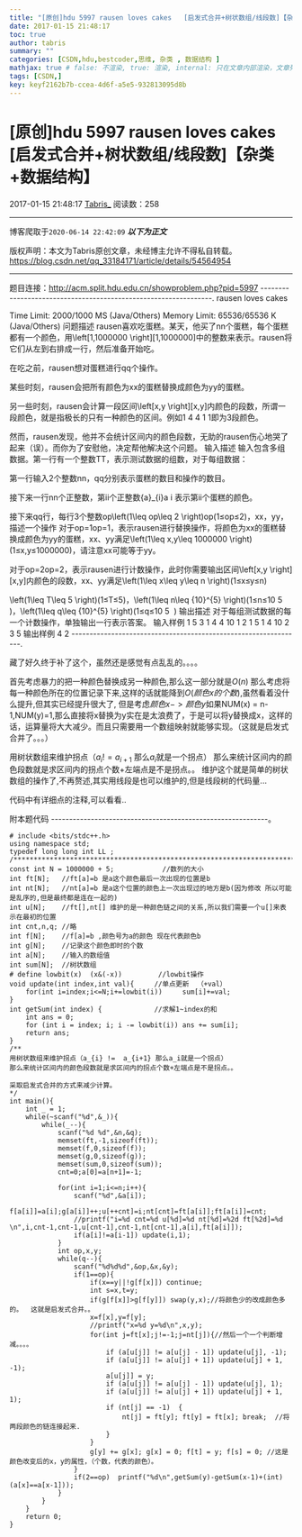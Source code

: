 ```yaml
---
title: "[原创]hdu 5997 rausen loves cakes   [启发式合并+树状数组/线段数]【杂类+数据结构】"
date: 2017-01-15 21:48:17
toc: true
author: tabris
summary: ""
categories: [CSDN,hdu,bestcoder,思维, 杂类 , 数据结构 ]
mathjax: true # false: 不渲染, true: 渲染, internal: 只在文章内部渲染，文章列表中不渲染
tags: [CSDN,]
key: keyf2162b7b-ccea-4d6f-a5e5-932813095d8b
---
```


# [原创]hdu 5997 rausen loves cakes   [启发式合并+树状数组/线段数]【杂类+数据结构】

2017-01-15 21:48:17  [Tabris_](https://me.csdn.net/qq_33184171) 阅读数：258

---

博客爬取于`2020-06-14 22:42:09`
***以下为正文***

版权声明：本文为Tabris原创文章，未经博主允许不得私自转载。
https://blog.csdn.net/qq_33184171/article/details/54564954

<!-- more -->

---

题目连接：http://acm.split.hdu.edu.cn/showproblem.php?pid=5997
----------------------------------------------------------------.
rausen loves cakes  

Time Limit: 2000/1000 MS (Java/Others)   Memory Limit: 65536/65536 K (Java/Others)
问题描述
rausen喜欢吃蛋糕。某天，他买了nn个蛋糕，每个蛋糕都有一个颜色，用\left[1,1000000 \right][1,1000000]中的整数来表示。rausen将它们从左到右排成一行，然后准备开始吃。

在吃之前，rausen想对蛋糕进行qq个操作。

某些时刻，rausen会把所有颜色为xx的蛋糕替换成颜色为yy的蛋糕。

另一些时刻，rausen会计算一段区间\left[x,y \right][x,y]内颜色的段数，所谓一段颜色，就是指极长的只有一种颜色的区间。例如1 4 4 1 1即为3段颜色。

然而，rausen发现，他并不会统计区间内的颜色段数，无助的rausen伤心地哭了起来（误）。而你为了安慰他，决定帮他解决这个问题。
输入描述
输入包含多组数据。第一行有一个整数TT，表示测试数据的组数，对于每组数据：

第一行输入2个整数nn，qq分别表示蛋糕的数目和操作的数目。

接下来一行nn个正整数，第ii个正整数{a}_{i}a
​i
​​ 表示第ii个蛋糕的颜色。

接下来qq行，每行3个整数op\left(1\leq op\leq 2 \right)op(1≤op≤2)，xx，yy，描述一个操作
对于op=1op=1，表示rausen进行替换操作，将颜色为xx的蛋糕替换成颜色为yy的蛋糕，xx、yy满足\left(1\leq x,y\leq 1000000 \right)(1≤x,y≤1000000)，请注意xx可能等于yy。

对于op=2op=2，表示rausen进行计数操作，此时你需要输出区间\left[x,y \right][x,y]内颜色的段数，xx、yy满足\left(1\leq x\leq y\leq n \right)(1≤x≤y≤n)

\left(1\leq T\leq 5 \right)(1≤T≤5)，\left(1\leq n\leq {10}^{5} \right)(1≤n≤10
​5
​​ )，\left(1\leq q\leq {10}^{5} \right)(1≤q≤10
​5
​​ )
输出描述
对于每组测试数据的每一个计数操作，单独输出一行表示答案。
输入样例
1
5 3
1 4 4 10 1
2 1 5
1 4 10
2 3 5
输出样例
4
2
----------------------------------------------------------------.

藏了好久终于补了这个，虽然还是感觉有点乱乱的。。。。

首先考虑暴力的把一种颜色替换成另一种颜色,那么这一部分就是$O(n)$
那么考虑将每一种颜色所在的位置记录下来,这样的话就能降到$O(颜色x的个数)$,虽然看着没什么提升,但其实已经提升很大了,
但是考虑$颜色x->颜色y$如果NUM(x) = n-1,NUM(y)=1,那么直接将x替换为y实在是太浪费了，于是可以将y替换成x，这样的话，运算量将大大减少。而且只需要用一个数组映射就能够实现。（这就是启发式合并了。。。）

用树状数组来维护拐点（$a_{i} !=  a_{i+1}$ 那么$a_i$就是一个拐点）
那么来统计区间内的颜色段数就是求区间内的拐点个数+左端点是不是拐点。。
维护这个就是简单的树状数组的操作了,不再赘述,其实用线段是也可以维护的,但是线段树的代码量...

代码中有详细点的注释,可以看看..

附本题代码
------------------------------------------------------------。
```
# include <bits/stdc++.h>
using namespace std;
typedef long long int LL ;
/***********************************************************************/
const int N = 1000000 + 5;            //数列的大小
int ft[N];   //ft[a]=b 是a这个颜色最后一次出现的位置是b
int nt[N];   //nt[a]=b 是a这个位置的颜色上一次出现过的地方是b(因为修改 所以可能是乱序的,但是最终都是连在一起的)
int u[N];    //ft[],nt[] 维护的是一种颜色链之间的关系,所以我们需要一个u[]来表示在最初的位置
int cnt,n,q; //略
int f[N];    //f[a]=b ,颜色号为a的颜色 现在代表颜色b
int g[N];    //记录这个颜色即时的个数
int a[N];    //输入的数组值
int sum[N];  //树状数组
# define lowbit(x)  (x&(-x))         //lowbit操作
void update(int index,int val){     //单点更新  （+val）
    for(int i=index;i<=N;i+=lowbit(i))     sum[i]+=val;
}
int getSum(int index) {             //求解1~index的和
    int ans = 0;
    for (int i = index; i; i -= lowbit(i)) ans += sum[i];
    return ans;
}
/**
用树状数组来维护拐点（a_{i} !=  a_{i+1} 那么a_i就是一个拐点）
那么来统计区间内的颜色段数就是求区间内的拐点个数+左端点是不是拐点。。

采取启发式合并的方式来减少计算。
*/
int main(){
    int _ = 1;
    while(~scanf("%d",&_)){
        while(_--){
            scanf("%d %d",&n,&q);
            memset(ft,-1,sizeof(ft));
            memset(f,0,sizeof(f));
            memset(g,0,sizeof(g));
            memset(sum,0,sizeof(sum));
            cnt=0;a[0]=a[n+1]=-1;

            for(int i=1;i<=n;i++){
                scanf("%d",&a[i]);
                f[a[i]]=a[i];g[a[i]]++;u[++cnt]=i;nt[cnt]=ft[a[i]];ft[a[i]]=cnt;
                //printf("i=%d cnt=%d u[%d]=%d nt[%d]=%2d ft[%2d]=%d \n",i,cnt-1,cnt-1,u[cnt-1],cnt-1,nt[cnt-1],a[i],ft[a[i]]);
                if(a[i]!=a[i-1]) update(i,1);
            }
            int op,x,y;
            while(q--){
                scanf("%d%d%d",&op,&x,&y);
                if(1==op){
                    if(x==y||!g[f[x]]) continue;
                    int s=x,t=y;
                    if(g[f[x]]>g[f[y]]) swap(y,x);//将颜色少的改成颜色多的。  这就是启发式合并。。
                    x=f[x],y=f[y];
                    //printf("x=%d y=%d\n",x,y);
                    for(int j=ft[x];j!=-1;j=nt[j]){//然后一个一个判断增减。。。。
                        if (a[u[j]] != a[u[j] - 1]) update(u[j], -1);
                        if (a[u[j]] != a[u[j] + 1]) update(u[j] + 1, -1);
                        a[u[j]] = y;
                        if (a[u[j]] != a[u[j] - 1]) update(u[j], 1);
                        if (a[u[j]] != a[u[j] + 1]) update(u[j] + 1, 1);
                        if (nt[j] == -1)  {
                            nt[j] = ft[y]; ft[y] = ft[x]; break;  //将两段颜色的链连接起来.
                        }
                    }
                    g[y] += g[x]; g[x] = 0; f[t] = y; f[s] = 0; //这是颜色改变后的x，y的属性，（个数，代表的颜色）。
                }
                if(2==op)  printf("%d\n",getSum(y)-getSum(x-1)+(int)(a[x]==a[x-1]));
            }
        }
    }
    return 0;
}
```